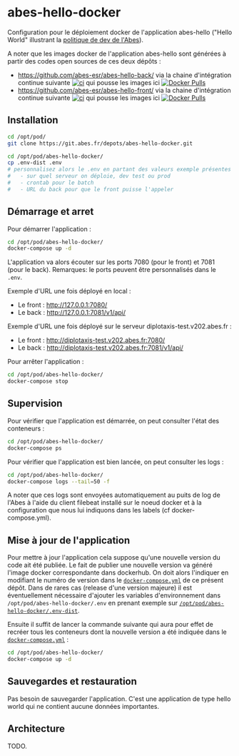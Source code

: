 # abes-hello-docker

Configuration pour le déploiement docker de l'application abes-hello ("Hello World" illustrant la [politique de dev de l'Abes](https://github.com/abes-esr/abes-politique-developpement)).

A noter que les images docker de l'application abes-hello sont générées à partir des codes open sources de ces deux dépôts :
- https://github.com/abes-esr/abes-hello-back/ via la chaine d'intégration continue suivante [![ci](https://github.com/abes-esr/abes-hello-back/actions/workflows/build-test-pubtodockerhub.yml/badge.svg)](https://github.com/abes-esr/abes-hello-back/actions/workflows/build-test-pubtodockerhub.yml) qui pousse les images ici [![Docker Pulls](https://img.shields.io/docker/pulls/abesesr/abes-hello.svg)](https://hub.docker.com/r/abesesr/abes-hello/)
- https://github.com/abes-esr/abes-hello-front/  via la chaine d'intégration continue suivante [![ci](https://github.com/abes-esr/abes-hello-front/actions/workflows/build-test-pubtodockerhub.yml/badge.svg)](https://github.com/abes-esr/abes-hello-front/actions/workflows/build-test-pubtodockerhub.yml) qui pousse les images ici [![Docker Pulls](https://img.shields.io/docker/pulls/abesesr/abes-hello.svg)](https://hub.docker.com/r/abesesr/abes-hello/)

## Installation

```bash
cd /opt/pod/
git clone https://git.abes.fr/depots/abes-hello-docker.git

cd /opt/pod/abes-hello-docker/
cp .env-dist .env
# personnalisez alors le .env en partant des valeurs exemple présentes dans le .env-dist:
#   - sur quel serveur on déploie, dev test ou prod
#   - crontab pour le batch
#   - URL du back pour que le front puisse l'appeler
```

## Démarrage et arret

Pour démarrer l'application :
```bash
cd /opt/pod/abes-hello-docker/
docker-compose up -d
```

L'application va alors écouter sur les ports 7080 (pour le front) et 7081 (pour le back). Remarques: le ports peuvent être personnalisés dans le ``.env``.

Exemple d'URL une fois déployé en local :
- Le front : http://127.0.0.1:7080/
- Le back : http://127.0.0.1:7081/v1/api/

Exemple d'URL une fois déployé sur le serveur diplotaxis-test.v202.abes.fr :
- Le front : http://diplotaxis-test.v202.abes.fr:7080/
- Le back : http://diplotaxis-test.v202.abes.fr:7081/v1/api/

Pour arrêter l'application :
```bash
cd /opt/pod/abes-hello-docker/
docker-compose stop
```

## Supervision

Pour vérifier que l'application est démarrée, on peut consulter l'état des conteneurs :
```bash
cd /opt/pod/abes-hello-docker/
docker-compose ps
```

Pour vérifier que l'application est bien lancée, on peut consulter les logs :
```bash
cd /opt/pod/abes-hello-docker/
docker-compose logs --tail=50 -f
```
A noter que ces logs sont envoyées automatiquement au puits de log de l'Abes à l'aide du client filebeat installé sur le noeud docker et à la configuration que nous lui indiquons dans les labels (cf docker-compose.yml).


## Mise à jour de l'application

Pour mettre à jour l'application cela suppose qu'une nouvelle version du code ait été publiée. Le fait de publier une nouvelle version va généré l'image docker correspondante dans dockerhub. On doit alors l'indiquer en modifiant le numéro de version dans le [``docker-compose.yml``](https://github.com/abes-esr/abes-hello-docker/blob/develop/docker-compose.yml) de ce présent dépôt. Dans de rares cas (release d'une version majeure) il est éventuellement nécessaire d'ajouter les variables d'environnement dans ``/opt/pod/abes-hello-docker/.env`` en prenant exemple sur [``/opt/pod/abes-hello-docker/.env-dist``](https://github.com/abes-esr/abes-hello-docker/blob/develop/.env-dist).

Ensuite il suffit de lancer la commande suivante qui aura pour effet de recréer tous les conteneurs dont la nouvelle version a été indiquée dans le [``docker-compose.yml``](https://github.com/abes-esr/abes-hello-docker/blob/develop/docker-compose.yml) :
```bash
cd /opt/pod/abes-hello-docker/
docker-compose up -d
```


## Sauvegardes et restauration

Pas besoin de sauvegarder l'application. C'est une application de type hello world qui ne contient aucune données importantes.

## Architecture

TODO.
